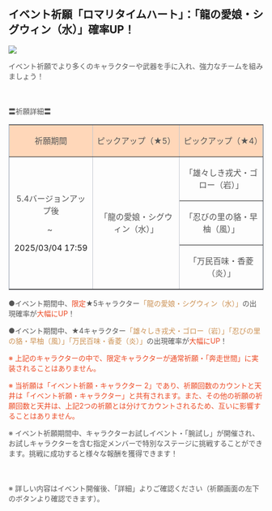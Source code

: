 ## イベント祈願「ロマリタイムハート」：「龍の愛娘・シグウィン（水）」確率UP！
<img src="https://sdk.hoyoverse.com/upload/ann/2025/01/21/2f292baca9a473cb1dfe04e5e2a9fbd4_8565828856607847213.jpg">
<p style="white-space: pre-wrap;"><span style="color:rgba(85,85,85,1)">イベント祈願でより多くのキャラクターや武器を手に入れ、強力なチームを組みましょう！</span></p><p style="white-space: pre-wrap; min-height: 1.5em; text-align: left;"></p><p style="white-space: pre-wrap; text-align: left;"><span style="color:rgba(85,85,85,1)">〓祈願詳細〓</span></p><div class="table-wrapper"><table style="border-color:rgb(193, 199, 208);width:100%;border-collapse:collapse;" class="" border="1" cellspacing="0"><colgroup><col style="width: 32.129725652870746%;"><col style="width: 33.48731969454134%;"><col style="width: 32.129725652870746%;"></colgroup><tbody><tr><td data-colwidth="213" style="background-color: rgb(255, 215, 185);"><p style="white-space: pre-wrap; text-align: center;"><span style="color:rgba(85,85,85,1)">祈願期間</span></p></td><td data-colwidth="222" style="background-color: rgb(255, 215, 185);"><p style="white-space: pre-wrap; text-align: center;"><span style="color:rgba(85,85,85,1)">ピックアップ（★5）</span></p></td><td data-colwidth="213" style="background-color: rgb(255, 215, 185);"><p style="white-space: pre-wrap; text-align: center;"><span style="color:rgba(85,85,85,1)">ピックアップ（★4）</span></p></td></tr><tr><td rowspan="3" data-colwidth="213"><p style="white-space: pre-wrap; text-align: center;"><span style="color:rgba(85,85,85,1)">5.4バージョンアップ後</span></p><p style="white-space: pre-wrap; text-align: center;"><span style="color:rgba(85,85,85,1)">~ </span></p><p style="white-space: pre-wrap; text-align: center;"><t class="t_lc" contenteditable="false">2025/03/04 17:59</t></p></td><td rowspan="3" data-colwidth="222"><p style="white-space: pre-wrap; text-align: center;"><span style="color:rgba(85,85,85,1)">「龍の愛娘・シグウィン（水）」</span></p></td><td data-colwidth="213"><p style="white-space: pre-wrap; text-align: center;"><span style="color:rgba(85,85,85,1)">「雄々しき戎犬・ゴロー（岩）」</span></p></td></tr><tr><td data-colwidth="213"><p style="white-space: pre-wrap; text-align: center;"><span style="color:rgba(85,85,85,1)">「忍びの里の貉・早柚（風）」</span></p></td></tr><tr><td data-colwidth="213"><p style="white-space: pre-wrap; text-align: center;"><span style="color:rgba(85,85,85,1)">「万民百味・香菱（炎）」</span></p></td></tr></tbody></table></div><p style="white-space: pre-wrap; text-align: left;"><span style="color:rgba(85,85,85,1)">●イベント期間中、</span><span style="color:rgba(236,73,35,1)">限定</span><span style="color:rgba(85,85,85,1)">★5キャラクター</span><span style="color:rgba(204,146,85,1)">「龍の愛娘・シグウィン（水）」</span><span style="color:rgba(85,85,85,1)">の出現確率が</span><span style="color:rgba(236,73,35,1)">大幅にUP</span><span style="color:rgba(85,85,85,1)">！</span></p><p style="white-space: pre-wrap; text-align: left;"><span style="color:rgba(85,85,85,1)">●イベント期間中、★4キャラクター</span><span style="color:rgba(204,146,85,1)">「雄々しき戎犬・ゴロー（岩）」「忍びの里の貉・早柚（風）」「万民百味・香菱（炎）」</span><span style="color:rgba(85,85,85,1)">の出現確率が</span><span style="color:rgba(236,73,35,1)">大幅にUP</span><span style="color:rgba(85,85,85,1)">！</span></p><p style="white-space: pre-wrap; text-align: left;"><span style="color:rgba(236,73,35,1)">※ 上記のキャラクターの中で、限定キャラクターが通常祈願・「奔走世間」に実装されることはありません。</span></p><p style="white-space: pre-wrap; text-align: left;"><span style="color:rgba(236,73,35,1)">※ 当祈願は「イベント祈願・キャラクター 2」であり、祈願回数のカウントと天井は「イベント祈願・キャラクター」と共有されます。また、その他の祈願の祈願回数と天井は、上記2つの祈願とは分けてカウントされるため、互いに影響することはありません。</span></p><p style="white-space: pre-wrap; text-align: left;"><span style="color:rgba(85,85,85,1)">※ イベント祈願期間中、キャラクターお試しイベント・「腕試し」が開催され、お試しキャラクターを含む指定メンバーで特別なステージに挑戦することができます。挑戦に成功すると様々な報酬を獲得できます！</span></p><p style="white-space: pre-wrap; min-height: 1.5em; text-align: left;"></p><p style="white-space: pre-wrap; text-align: left;"><span style="color:rgba(85,85,85,1)">※ 詳しい内容はイベント開催後、「詳細」よりご確認ください（祈願画面の左下のボタンより確認できます）。</span></p>
